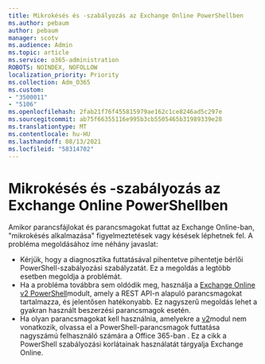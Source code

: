 ```yaml
---
title: Mikrokésés és -szabályozás az Exchange Online PowerShellben
ms.author: pebaum
author: pebaum
manager: scotv
ms.audience: Admin
ms.topic: article
ms.service: o365-administration
ROBOTS: NOINDEX, NOFOLLOW
localization_priority: Priority
ms.collection: Adm_O365
ms.custom:
- "3500011"
- "5106"
ms.openlocfilehash: 2fab21f76f455815979ae162c1ce8246ad5c297e
ms.sourcegitcommit: ab75f66355116e995b3cb5505465b31989339e28
ms.translationtype: MT
ms.contentlocale: hu-HU
ms.lasthandoff: 08/13/2021
ms.locfileid: "58314702"
---
```

# <a name="micro-delays-or-throttling-in-exchange-online-powershell"></a>Mikrokésés és -szabályozás az Exchange Online PowerShellben

Amikor parancsfájlokat és parancsmagokat futtat az Exchange Online-ban, "mikrokésés alkalmazása" figyelmeztetések vagy késések léphetnek fel. A probléma megoldásához íme néhány javaslat:

- Kérjük, hogy a diagnosztika futtatásával pihentetve pihentetje bérlői PowerShell-szabályozási szabályzatát. Ez a megoldás a legtöbb esetben megoldja a problémát.
- Ha a probléma továbbra sem oldódik meg, használja a [Exchange Online v2 PowerShell](https://docs.microsoft.com/powershell/exchange/exchange-online/exchange-online-powershell-v2/exchange-online-powershell-v2?view=exchange-ps&preserve-view=true)modult, amely a REST API-n alapuló parancsmagokat tartalmazza, és jelentősen hatékonyabb. Ez nagyszerű megoldás lehet a gyakran használt beszerzési parancsmagok esetén.
- Ha olyan parancsmagokat kell használnia, amelyekre a [v2](https://techcommunity.microsoft.com/t5/exchange-team-blog/updated-running-powershell-cmdlets-for-large-numbers-of-users-in/ba-p/1000628#)modul nem vonatkozik, olvassa el a PowerShell-parancsmagok futtatása nagyszámú felhasználó számára a Office 365-ban . Ez a cikk a PowerShell szabályozási korlátainak használatát tárgyalja Exchange Online.
